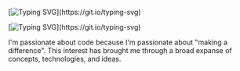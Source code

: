 [![Typing SVG](https://readme-typing-svg.herokuapp.com/?lines=H+e+1+1+o.+My+name+is+Price.;)](https://git.io/typing-svg)

[![Typing SVG](https://readme-typing-svg.herokuapp.com/?lines=3+1+1+0+.+y+ame+is+Price.;)](https://git.io/typing-svg)

I'm passionate about code because I'm passionate about "making a difference". This interest has brought me through a broad expanse of concepts, technologies, and ideas. 

<!--
**pricesmith/pricesmith** is a ✨ _special_ ✨ repository because its `README.md` (this file) appears on your GitHub profile.

Here are some ideas to get you started:

- 🔭 I’m currently working on ... 
- 🌱 I’m currently learning ...
- 👯 I’m looking to collaborate on ...
- 🤔 I’m looking for help with ...
- 💬 Ask me about ...
- 📫 How to reach me: ...
- ⚡ Fun fact: ...
-->
